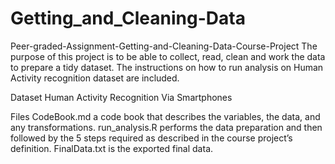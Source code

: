# Getting_and_Cleaning-Data
Peer-graded-Assignment-Getting-and-Cleaning-Data-Course-Project
The purpose of this project is to be able to collect, read, clean and work the data to prepare a tidy dataset. The instructions on how to run analysis on Human Activity recognition dataset are included.

Dataset
Human Activity Recognition Via Smartphones

Files
CodeBook.md a code book that describes the variables, the data, and any transformations.
run_analysis.R performs the data preparation and then followed by the 5 steps required as described in the course project’s definition.
FinalData.txt is the exported final data.
